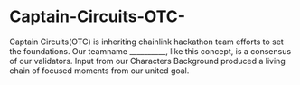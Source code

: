 # Captain-Circuits-OTC-
Captain Circuits(OTC) is inheriting chainlink hackathon team efforts to set the foundations.  Our teamname __________, like this concept, is a consensus of our validators. Input from our Characters Background produced a living chain of focused moments from our united goal.  

